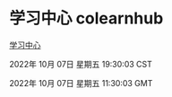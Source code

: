 # 学习中心 colearnhub
[学习中心](http://27.19.33.125:56308/colearnhub/)

2022年 10月 07日 星期五 19:30:03 CST

2022年 10月 07日 星期五 11:30:03 GMT
